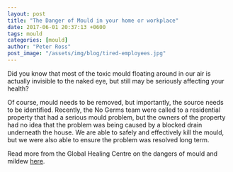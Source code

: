 ```yaml
---
layout: post
title: "The Danger of Mould in your home or workplace"
date: 2017-06-01 20:37:13 +0600
tags: mould
categories: [mould]
author: "Peter Ross"
post_image: "/assets/img/blog/tired-employees.jpg"
---
```


Did you know that most of the toxic mould floating around in our air is actually invisible to the naked eye, but still may be seriously affecting your health?

Of course, mould needs to be removed, but importantly, the source needs to be identified. Recently, the No Germs team were called to a residential property that had a serious mould problem, but the owners of the property had no idea that the problem was being caused by a blocked drain underneath the house. We are able to safely and effectively kill the mould, but we were also able to ensure the problem was resolved long term.

Read more from the Global Healing Centre on the dangers of mould and mildew [here](http://www.globalhealingcenter.com/natural-health/dangers-of-mold/).

